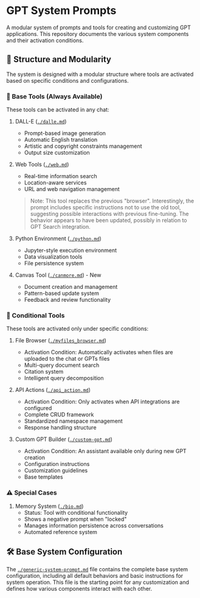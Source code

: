 # GPT System Prompts

A modular system of prompts and tools for creating and customizing GPT applications. This repository documents the various system components and their activation conditions.

## 🎯 Structure and Modularity

The system is designed with a modular structure where tools are activated based on specific conditions and configurations.

### 🔨 Base Tools (Always Available)

These tools can be activated in any chat:

1. DALL-E ([`./dalle.md`](./dalle.md))
   - Prompt-based image generation
   - Automatic English translation
   - Artistic and copyright constraints management
   - Output size customization

2. Web Tools ([`./web.md`](./web.md))
   - Real-time information search
   - Location-aware services
   - URL and web navigation management
   
   > Note: This tool replaces the previous "browser". Interestingly, the prompt includes specific instructions not to use the old tool, suggesting possible interactions with previous fine-tuning. The behavior appears to have been updated, possibly in relation to GPT Search integration.

3. Python Environment ([`./python.md`](./python.md))
   - Jupyter-style execution environment
   - Data visualization tools
   - File persistence system

4. Canvas Tool ([`./canmore.md`](./canmore.md)) - New
   - Document creation and management
   - Pattern-based update system
   - Feedback and review functionality

### 🔄 Conditional Tools

These tools are activated only under specific conditions:

1. File Browser ([`./myfiles_browser.md`](./myfiles_browser.md))
   - Activation Condition: Automatically activates when files are uploaded to the chat or GPTs files
   - Multi-query document search
   - Citation system
   - Intelligent query decomposition

2. API Actions ([`./api_action.md`](./api_action.md))
   - Activation Condition: Only activates when API integrations are configured
   - Complete CRUD framework
   - Standardized namespace management
   - Response handling structure

3. Custom GPT Builder ([`./custom-gpt.md`](./custom-gpt.md))
   - Activation Condition: An assistant available only during new GPT creation
   - Configuration instructions
   - Customization guidelines
   - Base templates

### ⚠️ Special Cases

1. Memory System ([`./bio.md`](./bio.md))
   - Status: Tool with conditional functionality
   - Shows a negative prompt when "locked"
   - Manages information persistence across conversations
   - Automated reference system

## 🛠 Base System Configuration

The [`./generic-system-prompt.md`](./generic-system-prompt.md) file contains the complete base system configuration, including all default behaviors and basic instructions for system operation. This file is the starting point for any customization and defines how various components interact with each other.